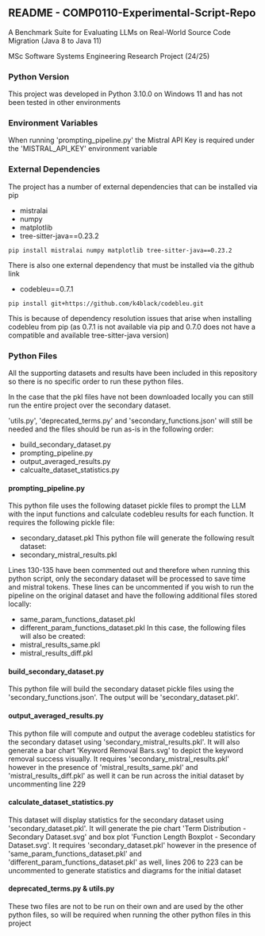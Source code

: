 ## README - COMP0110-Experimental-Script-Repo
A Benchmark Suite for Evaluating LLMs on Real-World Source Code Migration (Java 8 to Java 11)

MSc Software Systems Engineering Research Project (24/25)

### Python Version
This project was developed in Python 3.10.0 on Windows 11 and has not been tested in other environments

### Environment Variables
When running 'prompting_pipeline.py' the Mistral API Key is required under the 'MISTRAL_API_KEY' environment variable

### External Dependencies
The project has a number of external dependencies that can be installed via pip
* mistralai
* numpy
* matplotlib
* tree-sitter-java==0.23.2
```
pip install mistralai numpy matplotlib tree-sitter-java==0.23.2
```

There is also one external dependency that must be installed via the github link
* codebleu==0.7.1
```
pip install git+https://github.com/k4black/codebleu.git
```
This is because of dependency resolution issues that arise when installing codebleu from pip (as 0.7.1 is not available via pip and 0.7.0 does not have a compatible and available tree-sitter-java version)

### Python Files
All the supporting datasets and results have been included in this repository so there is no specific order to run these python files. 

In the case that the pkl files have not been downloaded locally you can still run the entire project over the secondary dataset. 

'utils.py', 'deprecated_terms.py' and 'secondary_functions.json' will still be needed and the files should be run as-is in the following order:
* build_secondary_dataset.py
* prompting_pipeline.py
* output_averaged_results.py
* calcualte_dataset_statistics.py

#### prompting_pipeline.py
This python file uses the following dataset pickle files to prompt the LLM with the input functions and calculate codebleu results for each function. It requires the following pickle file:
* secondary_dataset.pkl
This python file will generate the following result dataset:
* secondary_mistral_results.pkl

Lines 130-135 have been commented out and therefore when running this python script, only the secondary dataset will be processed to save time and mistral tokens. These lines can be uncommented if you wish to run the pipeline on the original dataset and have the following additional files stored locally:
* same_param_functions_dataset.pkl
* different_param_functions_dataset.pkl
In this case, the following files will also be created:
* mistral_results_same.pkl
* mistral_results_diff.pkl

#### build_secondary_dataset.py
This python file will build the secondary dataset pickle files using the 'secondary_functions.json'. The output will be 'secondary_dataset.pkl'. 

#### output_averaged_results.py
This python file will compute and output the average codebleu statistics for the secondary dataset using 'secondary_mistral_results.pkl'. It will also generate a bar chart 'Keyword Removal Bars.svg' to depict the keyword removal success visually. 
It requires 'secondary_mistral_results.pkl' however in the presence of 'mistral_results_same.pkl' and 'mistral_results_diff.pkl' as well it can be run across the initial dataset by uncommenting line 229

#### calculate_dataset_statistics.py
This dataset will display statistics for the secondary dataset using 'secondary_dataset.pkl'. It will generate the pie chart 'Term Distribution - Secondary Dataset.svg' and box plot 'Function Length Boxplot - Secondary Dataset.svg'. 
It requires 'secondary_dataset.pkl' however in the presence of 'same_param_functions_dataset.pkl' and 'different_param_functions_dataset.pkl' as well, lines 206 to 223 can be uncommented to generate statistics and diagrams for the initial dataset

#### deprecated_terms.py & utils.py
These two files are not to be run on their own and are used by the other python files, so will be required when running the other python files in this project


